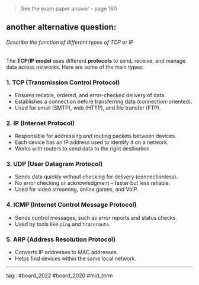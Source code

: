 > See the exam paper answer - page 160

## another alternative question:

###### Describe the function of different types of TCP or IP

The **TCP/IP model** uses different **protocols** to send, receive, and manage data across networks. Here are some of the main types:

### 1. **TCP (Transmission Control Protocol)**

- Ensures reliable, ordered, and error-checked delivery of data.    
- Establishes a connection before transferring data (connection-oriented).    
- Used for email (SMTP), web (HTTP), and file transfer (FTP).    

### 2. **IP (Internet Protocol)**

- Responsible for addressing and routing packets between devices.    
- Each device has an IP address used to identify it on a network.    
- Works with routers to send data to the right destination.

### 3. **UDP (User Datagram Protocol)**

- Sends data quickly without checking for delivery (connectionless).    
- No error checking or acknowledgment – faster but less reliable.    
- Used for video streaming, online games, and VoIP.    

### 4. **ICMP (Internet Control Message Protocol)**

- Sends control messages, such as error reports and status checks.    
- Used by tools like `ping` and `traceroute`.   

### 5. **ARP (Address Resolution Protocol)**

- Converts IP addresses to MAC addresses.    
- Helps find devices within the same local network.

---

tag:: #board_2022 #board_2020 #mid_term 
